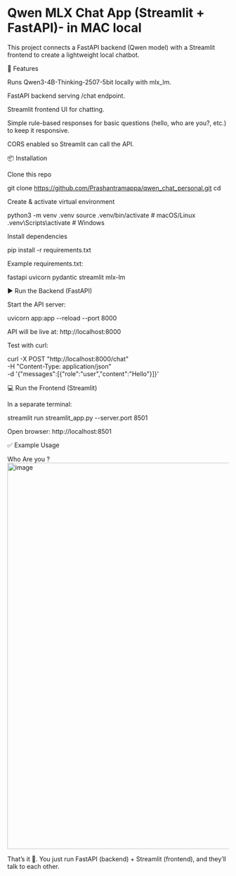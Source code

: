 # Qwen MLX Chat App (Streamlit + FastAPI)- in MAC local

This project connects a FastAPI backend (Qwen model) with a Streamlit frontend to create a lightweight local chatbot.

🚀 Features

Runs Qwen3-4B-Thinking-2507-5bit locally with mlx_lm.

FastAPI backend serving /chat endpoint.

Streamlit frontend UI for chatting.

Simple rule-based responses for basic questions (hello, who are you?, etc.) to keep it responsive.

CORS enabled so Streamlit can call the API.

📦 Installation

Clone this repo

git clone https://github.com/Prashantramappa/qwen_chat_personal.git
cd <your-repo-name>


Create & activate virtual environment

python3 -m venv .venv
source .venv/bin/activate   # macOS/Linux
.venv\Scripts\activate      # Windows


Install dependencies

pip install -r requirements.txt


Example requirements.txt:

fastapi
uvicorn
pydantic
streamlit
mlx-lm

▶️ Run the Backend (FastAPI)

Start the API server:

uvicorn app:app --reload --port 8000


API will be live at: http://localhost:8000

Test with curl:

curl -X POST "http://localhost:8000/chat" \
-H "Content-Type: application/json" \
-d '{"messages":[{"role":"user","content":"Hello"}]}'

💻 Run the Frontend (Streamlit)

In a separate terminal:

streamlit run streamlit_app.py --server.port 8501


Open browser: http://localhost:8501

✅ Example Usage

Who Are you ?
<img width="1470" height="879" alt="image" src="https://github.com/user-attachments/assets/5aed096c-4e78-408e-b25a-d1c7b7d78e9a" />



That’s it 🎯.
You just run FastAPI (backend) + Streamlit (frontend), and they’ll talk to each other.
